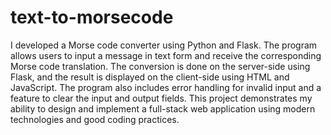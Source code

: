 # text-to-morsecode

I developed a Morse code converter using Python and Flask. The program allows users to input a message in text form and receive the corresponding Morse code translation. The conversion is done on the server-side using Flask, and the result is displayed on the client-side using HTML and JavaScript. The program also includes error handling for invalid input and a feature to clear the input and output fields. This project demonstrates my ability to design and implement a full-stack web application using modern technologies and good coding practices.
